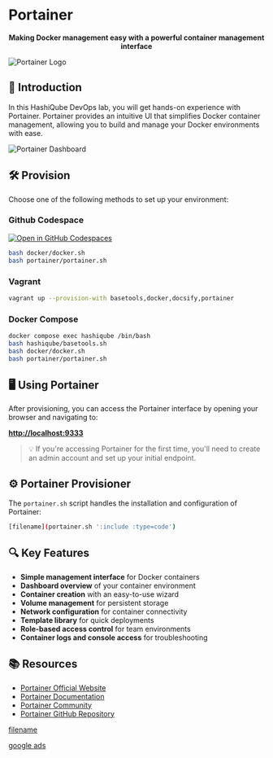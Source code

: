 # Portainer

<div align="center">
  <p><strong>Making Docker management easy with a powerful container management interface</strong></p>
</div>

![Portainer Logo](images/portainer-logo.png?raw=true "Portainer Logo")

## 🚀 Introduction

In this HashiQube DevOps lab, you will get hands-on experience with Portainer. Portainer provides an intuitive UI that simplifies Docker container management, allowing you to build and manage your Docker environments with ease.

![Portainer Dashboard](images/portainer.png?raw=true "Portainer Dashboard")

## 🛠️ Provision

Choose one of the following methods to set up your environment:

<!-- tabs:start -->

### **Github Codespace**

[![Open in GitHub Codespaces](https://github.com/codespaces/badge.svg)](https://codespaces.new/star3am/hashiqube?quickstart=1)

```bash
bash docker/docker.sh
bash portainer/portainer.sh
```

### **Vagrant**

```bash
vagrant up --provision-with basetools,docker,docsify,portainer
```

### **Docker Compose**

```bash
docker compose exec hashiqube /bin/bash
bash hashiqube/basetools.sh
bash docker/docker.sh
bash portainer/portainer.sh
```
<!-- tabs:end -->

## 🖥️ Using Portainer

After provisioning, you can access the Portainer interface by opening your browser and navigating to:

**<http://localhost:9333>**

> 💡 If you're accessing Portainer for the first time, you'll need to create an admin account and set up your initial endpoint.

## ⚙️ Portainer Provisioner

The `portainer.sh` script handles the installation and configuration of Portainer:

```bash
[filename](portainer.sh ':include :type=code')
```

## 🔍 Key Features

- **Simple management interface** for Docker containers
- **Dashboard overview** of your container environment
- **Container creation** with an easy-to-use wizard
- **Volume management** for persistent storage
- **Network configuration** for container connectivity
- **Template library** for quick deployments
- **Role-based access control** for team environments
- **Container logs and console access** for troubleshooting

## 📚 Resources

- [Portainer Official Website](https://www.portainer.io/)
- [Portainer Documentation](https://docs.portainer.io/)
- [Portainer Community](https://community.portainer.io/)
- [Portainer GitHub Repository](https://github.com/portainer/portainer)

[filename](portainer.sh ':include :type=code')

[google ads](../googleads.html ':include :type=iframe width=100% height=300px')
